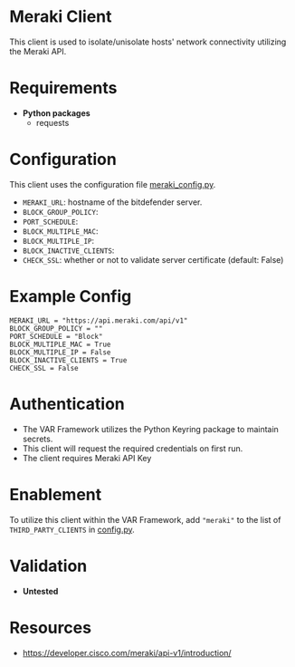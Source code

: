 # Meraki Client
This client is used to isolate/unisolate hosts' network connectivity utilizing the Meraki API.  

# Requirements
- __Python packages__
  - requests


# Configuration
This client uses the configuration file [meraki_config.py](meraki_config.py). 
  - `MERAKI_URL`: hostname of the bitdefender server.
  - `BLOCK_GROUP_POLICY`:
  - `PORT_SCHEDULE`:
  - `BLOCK_MULTIPLE_MAC`:
  - `BLOCK_MULTIPLE_IP`:
  - `BLOCK_INACTIVE_CLIENTS`:
  - `CHECK_SSL`: whether or not to validate server certificate (default: False)

# Example Config
```
MERAKI_URL = "https://api.meraki.com/api/v1"
BLOCK_GROUP_POLICY = ""
PORT_SCHEDULE = "Block"
BLOCK_MULTIPLE_MAC = True
BLOCK_MULTIPLE_IP = False
BLOCK_INACTIVE_CLIENTS = True
CHECK_SSL = False
```

# Authentication
- The VAR Framework utilizes the Python Keyring package to maintain secrets. 
- This client will request the required credentials on first run. 
- The client requires Meraki API Key 

# Enablement
To utilize this client within the VAR Framework, add `"meraki"` to the list of `THIRD_PARTY_CLIENTS` in [config.py](../../config.py).

# Validation
- __Untested__

# Resources
- https://developer.cisco.com/meraki/api-v1/introduction/
